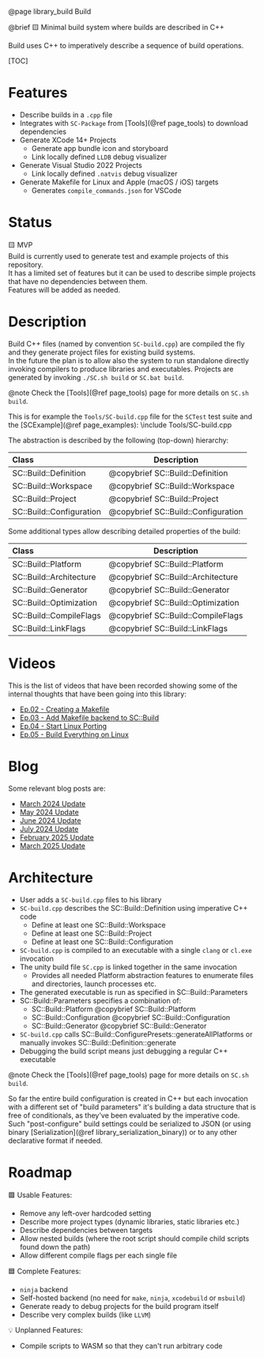 @page library_build Build

@brief 🟨 Minimal build system where builds are described in C++

Build uses C++ to imperatively describe a sequence of build operations.  

[TOC]

# Features

- Describe builds in a `.cpp` file
- Integrates with `SC-Package` from [Tools](@ref page_tools) to download dependencies
- Generate XCode 14+ Projects
    - Generate app bundle icon and storyboard
    - Link locally defined `LLDB` debug visualizer
- Generate Visual Studio 2022 Projects
    - Link locally defined `.natvis` debug visualizer
- Generate Makefile for Linux and Apple (macOS / iOS) targets
    - Generates `compile_commands.json` for VSCode

# Status
🟨 MVP  
Build is currently used to generate test and example projects of this repository.  
It has a limited set of features but it can be used to describe simple projects that have no dependencies between them.  
Features will be added as needed.

# Description

Build C++ files (named by convention `SC-build.cpp`) are compiled the fly and they generate project files for existing build systems.  
In the future the plan is to allow also the system to run standalone directly invoking compilers to produce libraries and executables.
Projects are generated by invoking `./SC.sh build` or `SC.bat build`.

@note Check the [Tools](@ref page_tools) page for more details on `SC.sh build`.

This is for example the `Tools/SC-build.cpp` file for the `SCTest` test suite and the [SCExample](@ref page_examples):
\include Tools/SC-build.cpp

The abstraction is described by the following (top-down) hierarchy:

| Class                         | Description                           |
|:------------------------------|---------------------------------------|
| SC::Build::Definition         | @copybrief SC::Build::Definition      |
| SC::Build::Workspace          | @copybrief SC::Build::Workspace       |
| SC::Build::Project            | @copybrief SC::Build::Project         |
| SC::Build::Configuration      | @copybrief SC::Build::Configuration   |

Some additional types allow describing detailed properties of the build:

| Class                         | Description                           |
|:------------------------------|---------------------------------------|
| SC::Build::Platform           | @copybrief SC::Build::Platform        |
| SC::Build::Architecture       | @copybrief SC::Build::Architecture    |
| SC::Build::Generator          | @copybrief SC::Build::Generator       |
| SC::Build::Optimization       | @copybrief SC::Build::Optimization    |
| SC::Build::CompileFlags       | @copybrief SC::Build::CompileFlags    |
| SC::Build::LinkFlags          | @copybrief SC::Build::LinkFlags       |

# Videos

This is the list of videos that have been recorded showing some of the internal thoughts that have been going into this library:

- [Ep.02 - Creating a Makefile](https://www.youtube.com/watch?v=2ccW8TBAWWE)
- [Ep.03 - Add Makefile backend to SC::Build](https://www.youtube.com/watch?v=wYmT3xAzMxU)
- [Ep.04 - Start Linux Porting](https://www.youtube.com/watch?v=DUZeu6VDGL8)
- [Ep.05 - Build Everything on Linux](https://www.youtube.com/watch?v=gu3x3Y1zZLI)

# Blog

Some relevant blog posts are:

- [March 2024 Update](https://pagghiu.github.io/site/blog/2024-03-27-SaneCppLibrariesUpdate.html)
- [May 2024 Update](https://pagghiu.github.io/site/blog/2024-05-31-SaneCppLibrariesUpdate.html)
- [June 2024 Update](https://pagghiu.github.io/site/blog/2024-06-30-SaneCppLibrariesUpdate.html)
- [July 2024 Update](https://pagghiu.github.io/site/blog/2024-07-31-SaneCppLibrariesUpdate.html)
- [February 2025 Update](https://pagghiu.github.io/site/blog/2025-02-28-SaneCppLibrariesUpdate.html)
- [March 2025 Update](https://pagghiu.github.io/site/blog/2025-03-31-SaneCppLibrariesUpdate.html)

# Architecture

- User adds a `SC-build.cpp` files to his library
- `SC-build.cpp` describes the SC::Build::Definition using imperative C++ code
    - Define at least one SC::Build::Workspace
    - Define at least one SC::Build::Project 
    - Define at least one SC::Build::Configuration
- `SC-build.cpp` is compiled to an executable with a single `clang` or `cl.exe` invocation
- The unity build file `SC.cpp` is linked together in the same invocation
    - Provides all needed Platform abstraction features to enumerate files and directories, launch processes etc.
- The generated executable is run as specified in SC::Build::Parameters
- SC::Build::Parameters specifies a combination of:
    - SC::Build::Platform @copybrief SC::Build::Platform
    - SC::Build::Configuration @copybrief SC::Build::Configuration
    - SC::Build::Generator @copybrief SC::Build::Generator
- `SC-build.cpp` calls SC::Build::ConfigurePresets::generateAllPlatforms or manually invokes SC::Build::Definition::generate
- Debugging the build script means just debugging a regular C++ executable

@note Check the [Tools](@ref page_tools) page for more details on `SC.sh build`.

So far the entire build configuration is created in C++ but each invocation with a different set of "build parameters" it's building a data structure that is free of conditionals, as they've been evaluated by the imperative code.
Such "post-configure" build settings could be serialized to JSON (or using binary [Serialization](@ref library_serialization_binary)) or to any other declarative format if needed.  

# Roadmap

🟩 Usable Features:
- Remove any left-over hardcoded setting
- Describe more project types (dynamic libraries, static libraries etc.)
- Describe dependencies between targets
- Allow nested builds (where the root script should compile child scripts found down the path)
- Allow different compile flags per each single file

🟦 Complete Features:
- `ninja` backend
- Self-hosted backend (no need for `make`, `ninja`, `xcodebuild` or `msbuild`)
- Generate ready to debug projects for the build program itself
- Describe very complex builds (like `LLVM`)

💡 Unplanned Features:
- Compile scripts to WASM so that they can't run arbitrary code
